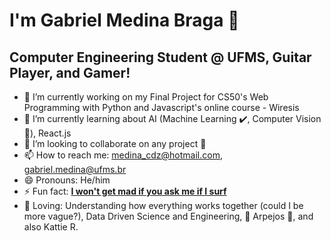 <!--**medina325/medina325** is a ✨ _special_ ✨ repository because its `README.md` (this file) appears on your GitHub profile.-->
<!-- - 💬 Ask me about ... -->

# I'm Gabriel Medina Braga 👋

## Computer Engineering Student @ UFMS, Guitar Player, and Gamer!

- 🔭 I’m currently working on my Final Project for CS50's Web Programming with Python and Javascript's online course - Wiresis
- 🌱 I’m currently learning about AI (Machine Learning :heavy_check_mark:, Computer Vision :eyes:), React.js
- 👯 I’m looking to collaborate on any project 🐙
- 📫 How to reach me: medina_cdz@hotmail.com, gabriel.medina@ufms.br
- 😄 Pronouns: He/him
- ⚡ Fun fact: [**I won't get mad if you ask me if I surf**](https://www.google.com/search?q=gabriel+medina&sxsrf=ALeKk025hlinwEQLAHsJ5WOOEdh2e3g7cg:1597159847204&source=lnms&tbm=isch&sa=X&ved=2ahUKEwj_9t2KvJPrAhUtEbkGHSyQDBYQ_AUoAXoECBsQAw&biw=1366&bih=625)
- 💜 Loving: Understanding how everything works together (could I be more vague?), Data Driven Science and Engineering, 🎼 Arpejos 🎸, and also Kattie R.

